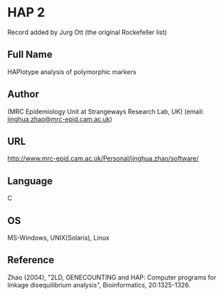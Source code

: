 # HAP 2
Record added by Jurg Ott (the original Rockefeller list)

## Full Name
HAPlotype analysis of polymorphic markers

## Author
(MRC Epidemiology Unit at Strangeways Research Lab, UK) (email: jinghua.zhao@mrc-epid.cam.ac.uk)

## URL
http://www.mrc-epid.cam.ac.uk/Personal/jinghua.zhao/software/

## Language
C

## OS
MS-Windows, UNIX(Solaris), Linux

## Reference
Zhao (2004), "2LD, GENECOUNTING and HAP: Computer programs for linkage disequilibrium analysis", Bioinformatics, 20:1325-1326.